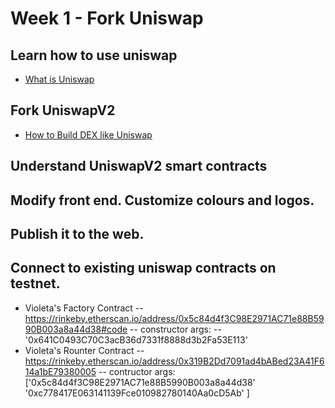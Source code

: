 # Week 1 - Fork Uniswap

## Learn how to use uniswap
- [What is Uniswap](https://www.youtube.com/watch?v=dIneNZTnFMw)

## Fork UniswapV2
- [How to Build DEX like Uniswap](https://blockchain.news/wiki/how-to-build-an-uniswap-exchange)

## Understand UniswapV2 smart contracts
## Modify front end. Customize colours and logos.
## Publish it to the web.
## Connect to existing uniswap contracts on testnet.
- Violeta's Factory Contract
-- https://rinkeby.etherscan.io/address/0x5c84d4f3C98E2971AC71e88B5990B003a8a44d38#code
-- constructor args: 
-- '0x641C0493C70C3acB36d7331f8888d3b2Fa53E113'
- Violeta's Rounter Contract
-- https://rinkeby.etherscan.io/address/0x319B2Dd7091ad4bABed23A41F614a1bE79380005
-- contructor args: ['0x5c84d4f3C98E2971AC71e88B5990B003a8a44d38' '0xc778417E063141139Fce010982780140Aa0cD5Ab' ]